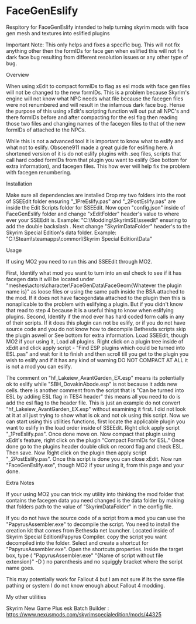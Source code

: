 # FaceGenEslify
Respitory for FaceGenEslify intended to help turning skyrim mods with face gen mesh and textures into eslified plugins

Important Note: This only helps and fixes a specific bug. This will not fix anything other then the formIDs for face gen when eslified this will not fix dark face bug resulting from different resolution issues or any other type of bug.

Overview

When using xEdit to compact formIDs to flag as esl mods with face gen files will not be changed to the new formIDs. This is a problem because Skyrim's engine will not know what NPC needs what file because the facegen files were not renumbered and will result in the infamous dark face bug. Hense the purpose of this using xEdit's scripting function will out put all NPC's and there formIDs before and after compacting for the esl flag then reading those two files and changing names of the facegen files to that of the new formIDs of attached to the NPCs.

While this is not a advanced tool it is important to know what to eslify and what not to eslify. Obscene911 made a great guide for eslifing here.
A shortened version of it is do not eslify plugins with .seq files, scripts that call hard coded formIDs from that plugin you want to eslify (See bottom for extra information), and facegen files. This how ever will help fix the problem with facegen renumbering.

Installation

Make sure all dependencies are installed
Drop my two folders into the root of SSEEdit folder ensuring "_1PreEslify.pas" and "_2PostEslify.pas" are inside the Edit Scripts folder for SSEEdit.
Now open "config.json" inside of FaceGenEslify folder and change "xEditFolder" header's value to where ever your SSEEdit is.
    Example: "C:\\Modding\\SkyrimSE\\sseedit" ensuring to add the double backslash \.
Next change "SkyrimDataFolder" header's to the Skyrim Special Edition's data folder.
    Example: "C:\\Steam\\steamapps\\common\\Skyrim Special Edition\\Data"

Usage

If using MO2 you need to run this and SSEEdit through MO2.

First, Identify what mod you want to turn into an esl check to see if it has facegen data it will be located under "meshes\actors\character\FaceGenData\FaceGeom\{Whatever the plugin name is}\" as loose files or using the same path inside the BSA attached to the mod. If it does not have facegendata attached to the plugin then this is nonaplicable to the problem with eslifying a plugin. But if you didn't know that read to step 4 because it is a useful thing to know when eslifying plugins.
Second, Identify if the mod ever has hard coded form calls in any of their scripts. If it does this plugin can not be eslify, or if you do not have source code and you do not know how to decompile Bethesda scripts skip the plugin aswell or See bottom for extra information.
Load SSEEdit, though MO2 if your using it, Load all plugins.
Right click on a plugin tree inside of xEdit and click apply script - "Find ESP plugins which could be turned into ESL.pas" and wait for it to finish and then scroll till you get to the plugin you wish to eslify and if it has any kind of warning DO NOT COMPACT AT ALL it is not a mod you can eslify.
          
The comment on "hf_Lakeiew_AvantGarden_EX.esp" means its potentially ok to eslify while "SBH_DovakinAbode.esp" is not because it adds new cells. there is another comment from the script that is "Can be turned into ESL by adding ESL flag in TES4 header" this means all you need to do is add the esl flag to the header file.
This is just an example do not convert "hf_Lakeiew_AvantGarden_EX.esp" without examining it first. I did not look at it at all just trying to show what is ok and not ok using this script. 
Now we can start using this utilities functions, first locate the applicable plugin you want to eslify in the load order inside of SSEEdit. Right click apply script "_1PreEslify.pas". Once done move on.
Now compact that plugin using xEdit's feature, right click on the plugin "Compact FormIDs for ESL." Once done go to the plugins header double click on record flag and check ESL. Then save.
Now Right click on the plugin then apply script "_2PostEslify.pas". Once this script is done you can close xEdit.
Now run "FaceGenEslify.exe", though MO2 if your using it, from this page and your done.

Extra Notes

If your using MO2 you can trick my utility into thinking the mod folder that contains the facegen data you need changed is the data folder by making that folders path to the value of "SkyrimDataFolder" in the config file.

If you do not have the source code of a script from a mod you can use the "PapyrusAssembler.exe" to decompile the script. You need to install the creation kit that comes from Bethesda net launcher. Located inside of Skyrim Special Edition\Papyrus Compiler. copy the script you want decompiled into the folder. Select and create a shortcut for "PapyrusAssembler.exe". Open the shortcuts properties. Inside the target box, type 
( "PapyrusAssembler.exe" "{Name of script without file extension}" -D ) no parenthesis and no squiggly bracket where the script name goes.

This may potentially work for Fallout 4 but I am not sure if its the same file pathing or system I do not know enough about Fallout 4 modding.

My other utilities

Skyrim New Game Plus esk Batch Builder : https://www.nexusmods.com/skyrimspecialedition/mods/44325
